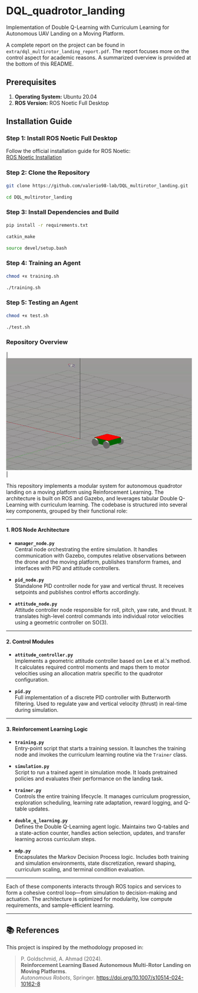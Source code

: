 # DQL_quadrotor_landing

Implementation of Double Q-Learning with Curriculum Learning for Autonomous UAV Landing on a Moving Platform.

A complete report on the project can be found in `extra/dql_multirotor_landing_report.pdf`. The report focuses more on the control aspect for academic reasons. A summarized overview is provided at the bottom of this README.

## Prerequisites

1. **Operating System:** Ubuntu 20.04
2. **ROS Version:** ROS Noetic Full Desktop

## Installation Guide

### Step 1: Install ROS Noetic Full Desktop

Follow the official installation guide for ROS Noetic:  
[ROS Noetic Installation](http://wiki.ros.org/noetic/Installation/Ubuntu)

### Step 2: Clone the Repository

```bash
git clone https://github.com/valerio98-lab/DQL_multirotor_landing.git
```
```bash
cd DQL_multirotor_landing
```

### Step 3: Install Dependencies and Build
```bash
pip install -r requirements.txt
```

```bash
catkin_make
```

```bash
source devel/setup.bash
```

### Step 4: Training an Agent
```bash
chmod +x training.sh
```

```bash
./training.sh
```

### Step 5: Testing an Agent
```bash
chmod +x test.sh
```

```bash
./test.sh
```

### Repository Overview

| ![](./extra/ex.gif) | 

This repository implements a modular system for autonomous quadrotor landing on a moving platform using Reinforcement Learning. The architecture is built on ROS and Gazebo, and leverages tabular Double Q-Learning with curriculum learning. The codebase is structured into several key components, grouped by their functional role:

---

#### 1. ROS Node Architecture

- **`manager_node.py`**  
  Central node orchestrating the entire simulation. It handles communication with Gazebo, computes relative observations between the drone and the moving platform, publishes transform frames, and interfaces with PID and attitude controllers.

- **`pid_node.py`**  
  Standalone PID controller node for yaw and vertical thrust. It receives setpoints and publishes control efforts accordingly.

- **`attitude_node.py`**  
  Attitude controller node responsible for roll, pitch, yaw rate, and thrust. It translates high-level control commands into individual rotor velocities using a geometric controller on SO(3).

---

#### 2. Control Modules

- **`attitude_controller.py`**  
  Implements a geometric attitude controller based on Lee et al.'s method. It calculates required control moments and maps them to motor velocities using an allocation matrix specific to the quadrotor configuration.

- **`pid.py`**  
  Full implementation of a discrete PID controller with Butterworth filtering. Used to regulate yaw and vertical velocity (thrust) in real-time during simulation.

---

#### 3. Reinforcement Learning Logic

- **`training.py`**  
  Entry-point script that starts a training session. It launches the training node and invokes the curriculum learning routine via the `Trainer` class.

- **`simulation.py`**  
  Script to run a trained agent in simulation mode. It loads pretrained policies and evaluates their performance on the landing task.

- **`trainer.py`**  
  Controls the entire training lifecycle. It manages curriculum progression, exploration scheduling, learning rate adaptation, reward logging, and Q-table updates.

- **`double_q_learning.py`**  
  Defines the Double Q-Learning agent logic. Maintains two Q-tables and a state-action counter, handles action selection, updates, and transfer learning across curriculum steps.

- **`mdp.py`**  
  Encapsulates the Markov Decision Process logic. Includes both training and simulation environments, state discretization, reward shaping, curriculum scaling, and terminal condition evaluation.

---

Each of these components interacts through ROS topics and services to form a cohesive control loop—from simulation to decision-making and actuation. The architecture is optimized for modularity, low compute requirements, and sample-efficient learning.


---

## 📚 References

This project is inspired by the methodology proposed in:

> P. Goldschmid, A. Ahmad (2024).  
> **Reinforcement Learning Based Autonomous Multi-Rotor Landing on Moving Platforms**.  
> *Autonomous Robots*, Springer. https://doi.org/10.1007/s10514-024-10162-8








